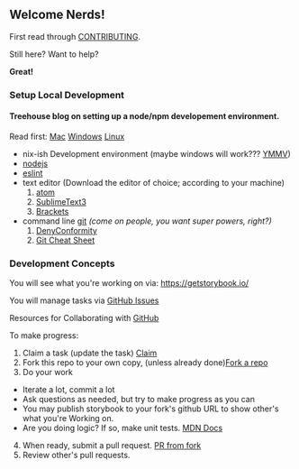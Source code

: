 ## Welcome Nerds!

First read through [CONTRIBUTING](./CONTRIBUTING.md).

Still here?  Want to help?

**Great!**

### Setup Local Development

#### Treehouse blog on setting up a node/npm developement environment.
Read first: [Mac](http://blog.teamtreehouse.com/install-node-js-npm-mac) [Windows](http://blog.teamtreehouse.com/install-node-js-npm-windows) [Linux](http://blog.teamtreehouse.com/install-node-js-npm-linux)

* nix-ish Development environment (maybe windows will work??? [YMMV](https://www.google.com/search?q=ymmv&ie=utf-8&oe=utf-8&client=firefox-b-1-ab))
* [nodejs](https://nodejs.org/en/download/)
* [eslint](https://eslint.org/docs/user-guide/getting-started#global-installation-and-usage)
* text editor (Download the editor of choice; according to your machine)
  1. [atom](http://flight-manual.atom.io/getting-started/sections/installing-atom/)
  2. [SublimeText3](https://www.sublimetext.com/3)
  3. [Brackets](http://brackets.io/)
* command line [git](https://git-scm.com/book/en/v2/Getting-Started-Installing-Git)
  *(come on people, you want super powers, right?)* 
  1. [DenyConformity](http://www.denyconformity.com/post/467/The_Basics_of_Git)
  2. [Git Cheat Sheet](https://www.git-tower.com/blog/git-cheat-sheet/)

### Development Concepts

You will see what you're working on via: https://getstorybook.io/

You will manage tasks via [GitHub Issues](https://github.com/zeroasterisk/react-uniforms-widgets)

Resources for Collaborating with [GitHub](https://help.github.com/categories/collaborating-with-issues-and-pull-requests/)


To make progress:

1. Claim a task (update the task) [Claim](https://github.com/zeroasterisk/react-uniforms-widgets/issues)
2. Fork this repo to your own copy, (unless already done)[Fork a repo](https://help.github.com/articles/fork-a-repo/)
3. Do your work
 - Iterate a lot, commit a lot
 - Ask questions as needed, but try to make progress as you can
 - You may publish storybook to your fork's github URL to show other's what
   you're Working on.
 - Are you doing logic?  If so, make unit tests. [MDN Docs](https://developer.mozilla.org/en-US/docs/Learn/Tools_and_testing)
4. When ready, submit a pull request. [PR from fork](https://help.github.com/articles/creating-a-pull-request-from-a-fork/)
5. Review other's pull requests.

